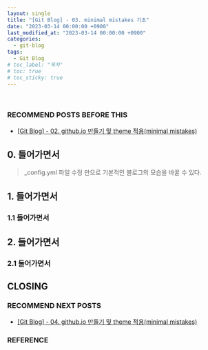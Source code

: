 ```yaml
---
layout: single
title: "[Git Blog] - 03. minimal mistakes 기초"
date: "2023-03-14 00:00:00 +0900"
last_modified_at: "2023-03-14 00:00:00 +0900"
categories:
  - git-blog
tags:
  - Git Blog
# toc_label: "목차"
# toc: true
# toc_sticky: true
---
```


<br/>

### RECOMMEND POSTS BEFORE THIS

- [[Git Blog] - 02. github.io 만들기 및 theme 적용(minimal mistakes)][git-blog-02]

## 0. 들어가면서
> _config.yml 파일 수정 만으로 기본적인 블로그의 모습을 바꿀 수 있다.

## 1. 들어가면서

### 1.1 들어가면서

## 2. 들어가면서

### 2.1 들어가면서

## CLOSING

### RECOMMEND NEXT POSTS

- [[Git Blog] - 04. github.io 만들기 및 theme 적용(minimal mistakes)][git-blog-04]

[git-blog-02]: https://feelincoding.github.io/git-blog/git-blog-02-create-github-io/
[git-blog-04]: https://feelincoding.github.io/git-blog/git-blog-02-create-github-io/

### REFERENCE
